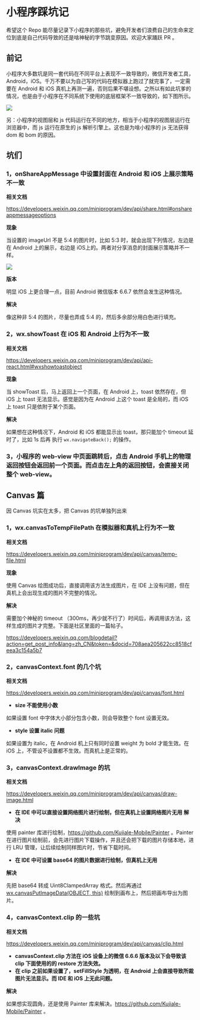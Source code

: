# 小程序踩坑记

希望这个 Repo 能尽量记录下小程序的那些坑，避免开发者们浪费自己的生命来定位到底是自己代码导致的还是啥神秘的字节跳变原因。欢迎大家踊跃 PR 。



## 前记

小程序大多数坑是同一套代码在不同平台上表现不一致导致的，微信开发者工具，Android，iOS。千万不要以为自己写的代码在模拟器上跑过了就完事了，一定需要在 Android 和 iOS 真机上再测一遍，否则后果不堪设想。之所以有如此坑爹的情况，也是由于小程序在不同系统下使用的底层框架不一致导致的，如下图所示。 

![](https://raw.github.com/Kujiale-Mobile/MP-Keng/master/img/0.jpeg)

另：小程序的视图层和 js 代码运行在不同的地方，相当于小程序的视图层运行在浏览器中，而 js 运行在原生的 js 解析引擎上。这也是为啥小程序的 js 无法获得 dom 和 bom 的原因。



## 坑们

### 1，onShareAppMessage 中设置封面在 Android 和 iOS 上展示策略不一致

**相关文档**

https://developers.weixin.qq.com/miniprogram/dev/api/share.html#onshareappmessageoptions

**现象**

当设置的 imageUrl 不是 5:4 的图片时，比如 5:3 时，就会出现下列情况，左边是在 Android 上的展示，右边是 iOS上的。两者对分享消息的封面展示策略并不一样。

![](https://raw.github.com/Kujiale-Mobile/MP-Keng/master/img/1.png)

**版本**

明显 iOS 上更合理一点，目前 Android 微信版本 6.6.7 依然会发生这种情况。

**解决**

像这种非 5:4 的图片，尽量也弄成 5:4 的，然后多余部分用白色进行填充。



### 2，wx.showToast 在 iOS 和 Android 上行为不一致

 **相关文档**

https://developers.weixin.qq.com/miniprogram/dev/api/api-react.html#wxshowtoastobject

**现象**

当 showToast 后，马上返回上一个页面，在 Android 上，toast 依然存在，但 iOS 上 toast 无法显示。感觉是因为在 Android 上这个 toast 是全局的，而 iOS 上 toast 只是依附于某个页面。

**解决**

如果想在这种情况下，Android 和 iOS 都能显示出 toast，那只能加个 timeout 延时了，比如 1s 后再 执行 `wx.navigateBack();` 的操作。



### 3，小程序的 web-view 中页面跳转后，点击 Android 手机上的物理返回按钮会返回前一个页面。而点击左上角的返回按钮，会直接关闭整个 web-view。



## Canvas 篇

因 Canvas 坑实在太多，把 Canvas 的坑单独列出来

### 1，wx.canvasToTempFilePath 在模拟器和真机上行为不一致

**相关文档**

https://developers.weixin.qq.com/miniprogram/dev/api/canvas/temp-file.html

**现象**

使用 Canvas 绘图成功后，直接调用该方法生成图片，在 IDE 上没有问题，但在真机上会出现生成的图片不完整的情况。

**解决**

需要加个神秘的 timeout （300ms，再少就不行了）时间后，再调用该方法，这样生成的图片才完整。下面是社区里面的一篇帖子。

https://developers.weixin.qq.com/blogdetail?action=get_post_info&lang=zh_CN&token=&docid=708aea205622cc8518cfeea3c154a5b7



### 2，canvasContext.font 的几个坑

**相关文档**

https://developers.weixin.qq.com/miniprogram/dev/api/canvas/font.html

- **size 不能使用小数**

如果设置 font 中字体大小部分包含小数，则会导致整个 font 设置无效。

- **style 设置 italic 问题**

如果设置为 italic，在 Android 机上只有同时设置 weight 为 bold 才能生效。在 iOS 上，不管设不设置都不生效。而真机上是正常的。

###  

### 3，canvasContext.drawImage 的坑

**相关文档**

https://developers.weixin.qq.com/miniprogram/dev/api/canvas/draw-image.html

- **在 IDE 中可以直接设置网络图片进行绘制，但在真机上设置网络图片无用**
**解决**

使用 painter 库进行绘制，https://github.com/Kujiale-Mobile/Painter 。Painter 在进行图片绘制前，会先进行图片下载操作，并且还会把下载的图片存储本地，进行 LRU 管理，让后续绘制同样图片时，节省下载时间。

- **在 IDE 中可设置 base64 的图片数据进行绘制，但真机上无用**

**解决**

先把 base64 转成 Uint8ClampedArray 格式。然后再通过 [wx.canvasPutImageData(OBJECT, this)](https://developers.weixin.qq.com/miniprogram/dev/api/canvas/put-image-data.html) 绘制到画布上，然后把画布导出为图片。


### 4，canvasContext.clip 的一些坑

**相关文档**

https://developers.weixin.qq.com/miniprogram/dev/api/canvas/clip.html

- **canvasContext.clip 方法在 iOS 设备上的微信 6.6.6 版本及以下会导致该 clip 下面使用的的 restore 方法失效。**
- **在 clip 之前如果设置了，setFillStyle 为透明，在 Android 上会直接导致所裁图片无法显示。而 IDE 和 iOS 上无此问题。**

**解决**

如果想实现圆角，还是使用 Painter 库来解决。https://github.com/Kujiale-Mobile/Painter 。
